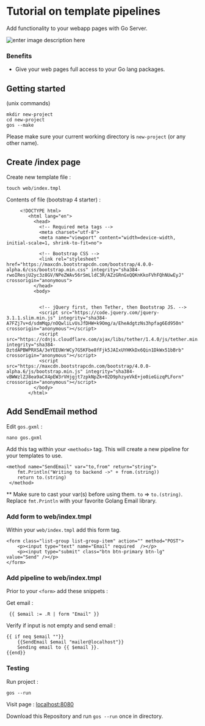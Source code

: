 # Tutorial on template pipelines
Add functionality to your webapp pages with Go Server.

![enter image description here](http://www.unixstickers.com/image/data/stickers/golang/Golang%20mashup.sh.png)

### Benefits 

 - Give your web pages full access to your Go lang packages.


## Getting started
(unix commands)
					
	mkdir new-project
	cd new-project		
	gos --make

Please make sure your current working directory is `new-project` (or any other name).

## Create /index page
Create new template file :
		
	touch web/index.tmpl

Contents of file (bootstrap 4 starter) : 

		 <!DOCTYPE html>
			<html lang="en">
			  <head>
			    <!-- Required meta tags -->
			    <meta charset="utf-8">
			    <meta name="viewport" content="width=device-width, initial-scale=1, shrink-to-fit=no">
			
			    <!-- Bootstrap CSS -->
			    <link rel="stylesheet" href="https://maxcdn.bootstrapcdn.com/bootstrap/4.0.0-alpha.6/css/bootstrap.min.css" integrity="sha384-rwoIResjU2yc3z8GV/NPeZWAv56rSmLldC3R/AZzGRnGxQQKnKkoFVhFQhNUwEyJ" crossorigin="anonymous">
			  </head>
			  <body>
			   
			
			    <!-- jQuery first, then Tether, then Bootstrap JS. -->
			    <script src="https://code.jquery.com/jquery-3.1.1.slim.min.js" integrity="sha384-A7FZj7v+d/sdmMqp/nOQwliLvUsJfDHW+k9Omg/a/EheAdgtzNs3hpfag6Ed950n" crossorigin="anonymous"></script>
			    <script src="https://cdnjs.cloudflare.com/ajax/libs/tether/1.4.0/js/tether.min.js" integrity="sha384-DztdAPBWPRXSA/3eYEEUWrWCy7G5KFbe8fFjk5JAIxUYHKkDx6Qin1DkWx51bBrb" crossorigin="anonymous"></script>
			    <script src="https://maxcdn.bootstrapcdn.com/bootstrap/4.0.0-alpha.6/js/bootstrap.min.js" integrity="sha384-vBWWzlZJ8ea9aCX4pEW3rVHjgjt7zpkNpZk+02D9phzyeVkE+jo0ieGizqPLForn" crossorigin="anonymous"></script>
			  </body>
			</html>

## Add SendEmail method
Edit `gos.gxml` :

	nano gos.gxml


Add this tag within your `<methods>` tag. This will create a new pipeline for your templates to use.

	<method name="SendEmail" var="to,from" return="string">
		fmt.Println("Writing to backend ->" + from.(string))
		return to.(string)
	 </method>

** Make sure to cast your var(s) before using them. `to` => `to.(string)`. Replace `fmt.Println` with your favorite Golang Email library.

### Add form to web/index.tmpl

Within your `web/index.tmpl` add this form tag. 

	<form class="list-group list-group-item" action="" method="POST">
        <p><input type="text" name="Email" required  /></p>
        <p><input type="submit" class="btn btn-primary btn-lg" value="Send" /></p>
    </form>

### Add pipeline to web/index.tmpl

Prior to your `<form>` add these snippets :

Get email :

	 {{ $email := .R | form "Email" }}

Verify if input is not empty and send email :

	{{ if neq $email ""}}
	    {{SendEmail $email "mailer@localhost"}}
	    Sending email to {{ $email }}.
	{{end}}


 
### Testing
Run project :

	gos --run

Visit page : [localhost:8080](http://localhost:8080/)

Download this Repository and run `gos --run` once in directory.
